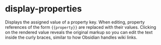 # display-properties

Displays the assigned value of a property key. When editing, property references of the form `{{property}}` are replaced with their values. Clicking on the rendered value reveals the original markup so you can edit the text inside the curly braces, similar to how Obsidian handles wiki links.
